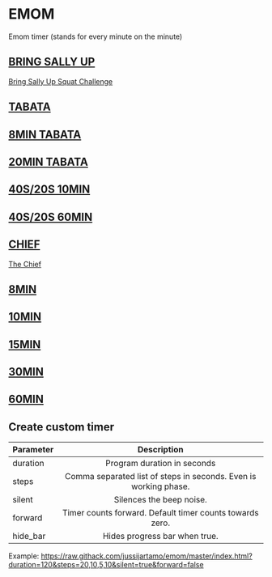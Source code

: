 # EMOM
Emom timer (stands for every minute on the minute)

## [BRING SALLY UP](https://raw.githack.com/jussijartamo/emom/master/index.html?duration=204&steps=0,2,4,2,4,2,4,2,4,2,4,2,4,2,4,2,10,2,4,2,4,2,4,2,4,2,10,2,4,2,4,2,4,2,4,2,10,2,4,2,4,2,4,2,4,2,4,2,4,2,4,2,4,2,4,2,4,2,4,2,10)
[Bring Sally Up Squat Challenge](https://youtu.be/bql6sIU2A7k)

## [TABATA](https://raw.githack.com/jussijartamo/emom/master/index.html?duration=240&steps=20,10)
## [8MIN TABATA](https://raw.githack.com/jussijartamo/emom/master/index.html?duration=480&steps=20,10)
## [20MIN TABATA](https://raw.githack.com/jussijartamo/emom/master/index.html?duration=1200&steps=20,10)
## [40S/20S 10MIN](https://raw.githack.com/jussijartamo/emom/master/index.html?duration=600&steps=40,20)
## [40S/20S 60MIN](https://raw.githack.com/jussijartamo/emom/master/index.html?duration=3600&steps=40,20)

## [CHIEF](https://raw.githack.com/jussijartamo/emom/master/index.html?duration=1140&steps=180,60)
[The Chief](https://wodwell.com/wod/the-chief/)

## [8MIN](https://raw.githack.com/jussijartamo/emom/master/index.html?duration=480&steps=60)
## [10MIN](https://raw.githack.com/jussijartamo/emom/master/index.html?duration=600&steps=60)
## [15MIN](https://raw.githack.com/jussijartamo/emom/master/index.html?duration=900&steps=60)
## [30MIN](https://raw.githack.com/jussijartamo/emom/master/index.html?duration=1800&steps=60)
## [60MIN](https://raw.githack.com/jussijartamo/emom/master/index.html?duration=3600&steps=60)

## Create custom timer

| Parameter     | Description                                                      |
| ------------- |:----------------------------------------------------------------:|
| duration      | Program duration in seconds                                      |
| steps         | Comma separated list of steps in seconds. Even is working phase. |
| silent        | Silences the beep noise.                                         |
| forward       | Timer counts forward. Default timer counts towards zero.         |
| hide_bar      | Hides progress bar when true.                                    |

Example:
https://raw.githack.com/jussijartamo/emom/master/index.html?duration=120&steps=20,10,5,10&silent=true&forward=false
